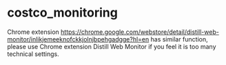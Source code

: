 # costco_monitoring

Chrome extension https://chrome.google.com/webstore/detail/distill-web-monitor/inlikjemeeknofckkjolnjbpehgadgge?hl=en has similar function, please use Chrome extension Distill Web Monitor if you feel it is too many technical settings.
